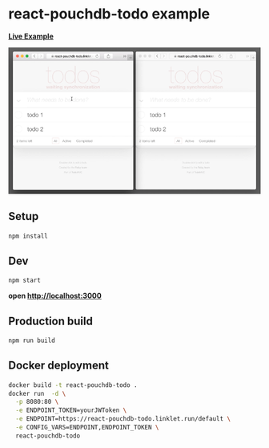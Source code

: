 # react-pouchdb-todo example

__[Live Example](https://react-pouchdb-todo.linklet.run)__

![Video](resources/react-pouchdb-todo-example.gif)

## Setup

```bash
npm install
```

## Dev

```bash
npm start
```

__open [http://localhost:3000](http://localhost:3000)__

## Production build

```bash
npm run build
```

## Docker deployment

```bash
docker build -t react-pouchdb-todo .
docker run  -d \
  -p 8080:80 \
  -e ENDPOINT_TOKEN=yourJWToken \
  -e ENDPOINT=https://react-pouchdb-todo.linklet.run/default \
  -e CONFIG_VARS=ENDPOINT,ENDPOINT_TOKEN \
  react-pouchdb-todo
```
